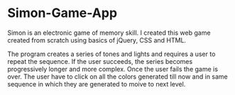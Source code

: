 # Simon-Game-App
Simon is an electronic game of memory skill. I created this web game created from scratch using basics of jQuery, CSS and HTML.

The program creates a series of tones and lights and requires a user to repeat the sequence. If the user succeeds, the series becomes progressively longer and more complex. Once the user fails the game is over. The user have to click on all the colors generated till now and in same sequence in which they are generated to moive to next level.
